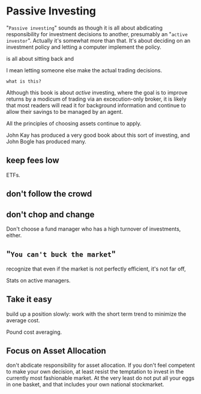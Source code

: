 # Passive Investing

"`Passive investing`" sounds as though it is all about abdicating responsibility for investment decisions to another, presumably an "`active investor`". 
Actually it's somewhat more than that. 
It's about deciding on an investment policy and letting a computer implement the policy.



is all about sitting back and 

I mean letting someone else make the actual trading decisions.

`what is this?`

Although this book is about _active_ investing, where the goal is to improve returns by a modicum of trading via an excecution-only broker, it is likely that most readers will read it for background information and continue to allow their savings to be managed by an agent.



All the principles of choosing assets continue to apply.

John Kay has produced a very good book about this sort of investing, and John Bogle has produced many.

## keep fees low

ETFs. 

## don't follow the crowd

## don't chop and change

Don't choose a fund manager who has a high turnover of investments, either.

## "`You can't buck the market`"

recognize that even if the market is not perfectly efficient, it's not far off,

Stats on active managers.



## Take it easy
build up a position slowly: work with the short term trend to minimize the average cost. 

Pound cost averaging.

## Focus on Asset Allocation

don't abdicate responsibility for asset allocation. 
If you don't feel competent to make your own decision, at least resist the temptation to invest in the currently most fashionable market. At the very least do not put all your eggs in one basket, and that includes your own national stockmarket. 

